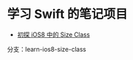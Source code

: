 
学习 Swift 的笔记项目
==========



- [初探 iOS8 中的 Size Class](http://blog.callmewhy.com/2014/09/12/learn-ios8-size-class/)

分支：learn-ios8-size-class